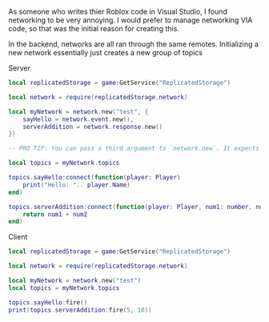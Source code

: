 As someone who writes thier Roblox code in Visual Studio, I found networking to be very annoying.
I would prefer to manage networking VIA code, so that was the initial reason for creating this.

In the backend, networks are all ran through the same remotes. Initializing a new network essentially just creates a new group of topics

Server

```lua
local replicatedStorage = game:GetService("ReplicatedStorage")

local network = require(replicatedStorage.network)

local myNetwork = network.new("test", {
	sayHello = network.event.new(),
	serverAddition = network.response.new()
}) 

-- PRO TIP: You can pass a third argument to `network.new`. It expects a list of players which represents who has access to the network.

local topics = myNetwork.topics

topics.sayHello:connect(function(player: Player)
	print("Hello: ".. player.Name)
end)

topics.serverAddition:connect(function(player: Player, num1: number, num2: number)
	return num1 + num2
end)
```

Client
```lua
local replicatedStorage = game:GetService("ReplicatedStorage")

local network = require(replicatedStorage.network)

local myNetwork = network.new("test")
local topics = myNetwork.topics

topics.sayHello:fire()
print(topics.serverAddition:fire(5, 10))
```

